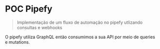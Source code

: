 # POC Pipefy

> Implementação de um fluxo de automação no pipefy utlizando consultas e webhooks

O pipefy utiliza GraphQL então consumimos a sua API por meio de queries e mutations.
